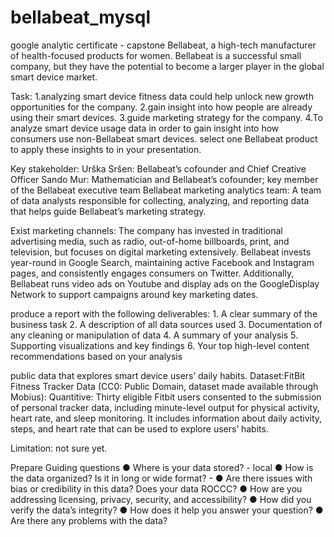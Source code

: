 # bellabeat_mysql
google analytic certificate - capstone 
Bellabeat, a high-tech manufacturer of health-focused products for women. Bellabeat is a successful small company, but they have the potential to become a larger player in the global smart device market. 

Task: 1.analyzing smart device fitness data could help unlock new growth opportunities for the company. 
      2.gain insight into how people are already using their smart devices. 
      3.guide marketing strategy for the company.
      4.To analyze smart device usage data in order to gain insight into how consumers use non-Bellabeat smart devices. select one
         Bellabeat product to apply these insights to in your presentation.


Key stakeholder: Urška Sršen: Bellabeat’s cofounder and Chief Creative Officer
                 Sando Mur: Mathematician and Bellabeat’s cofounder; key member of the Bellabeat executive team
                 Bellabeat marketing analytics team: A team of data analysts responsible for collecting, analyzing, and
                 reporting data that helps guide Bellabeat’s marketing strategy. 
                 
Exist marketing channels: The company has invested in traditional advertising media, such as radio, out-of-home billboards, 
print, and television, but focuses on digital marketing extensively. Bellabeat invests year-round in Google Search, maintaining active 
Facebook and Instagram pages, and consistently engages consumers on Twitter.
Additionally, Bellabeat runs video ads on Youtube and display ads on the GoogleDisplay Network to support campaigns around key marketing dates.

produce a report with the following deliverables:
        1. A clear summary of the business task 
        2. A description of all data sources used
        3. Documentation of any cleaning or manipulation of data
        4. A summary of your analysis
        5. Supporting visualizations and key findings
        6. Your top high-level content recommendations based on your analysis
        
public data that explores smart device users’ daily habits.
Dataset:FitBit Fitness Tracker Data (CC0: Public Domain, dataset made available through Mobius):
Quantitive: Thirty eligible Fitbit users consented to the submission of
            personal tracker data, including minute-level output for physical activity, heart rate, and sleep monitoring. It includes
            information about daily activity, steps, and heart rate that can be used to explore users’ habits.
            
Limitation: not sure yet. 

Prepare
Guiding questions
● Where is your data stored? - local
● How is the data organized? Is it in long or wide format? - 
● Are there issues with bias or credibility in this data? Does your data ROCCC?
● How are you addressing licensing, privacy, security, and accessibility?
● How did you verify the data’s integrity?
● How does it help you answer your question?
● Are there any problems with the data?

